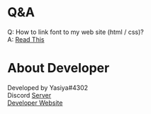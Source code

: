# Q&A
Q: How to link font to my web site (html / css)?<br>
A: <a href="https://github.com/Yasiya3264/Responsive-website-navigation-bar/blob/main/font.example.html">Read This</a><br>

# **About Developer**
Developed by Yasiya#4302 <br>
Discord <a href="https://discord.gg/aG7DMFXRmf" target="_blank">Server</a> <br>
<a href="https://teamx.infuze.lk/">Developer Website </a>
